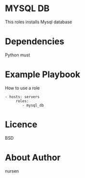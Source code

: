 # MYSQL DB
This roles installs Mysql database

# Dependencies
Python must

# Example Playbook
How to use a role 
```
- hosts: servers
     roles:
        - mysql_db
```

# Licence
BSD

# About Author
nursen



